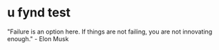 # u fynd test
 "Failure is an option here. If things are not failing, you are not innovating enough." - Elon Musk
